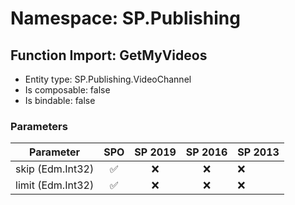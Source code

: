 # Namespace: SP.Publishing

## Function Import: GetMyVideos

- Entity type: SP.Publishing.VideoChannel
- Is composable: false
- Is bindable: false

### Parameters

Parameter | SPO | SP 2019 | SP 2016 | SP 2013
----------|:---:|:-------:|:-------:|:-------
skip (Edm.Int32) | ✅ | ❌ | ❌ | ❌
limit (Edm.Int32) | ✅ | ❌ | ❌ | ❌
